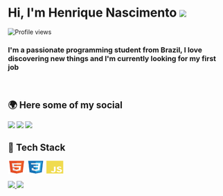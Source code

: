 <h1>Hi, I'm Henrique Nascimento <img src="https://raw.githubusercontent.com/kaueMarques/kaueMarques/master/hi.gif" width="30px"></h1>
<p><img src="https://komarev.com/ghpvc/?username=henrique-osn&color=ff69b4" alt="Profile views"/></p>

### I'm a passionate programming student from Brazil, I love discovering new things and I'm currently looking for my first job

<br />

## 🌍 Here some of my social

[<img src="https://img.shields.io/badge/twitter-%231DA1F2.svg?&style=for-the-badge&logo=twitter&logoColor=white"/>](https://twitter.com/henrique_osn) [<img src="https://img.shields.io/badge/linkedin-%230077B5.svg?&style=for-the-badge&logo=linkedin&logoColor=white"/>](https://www.linkedin.com/in/henrique-nascimento-b5570219a/) [<img src = "https://img.shields.io/badge/instagram-%23E4405F.svg?&style=for-the-badge&logo=instagram&logoColor=white"/>](https://www.instagram.com/henrique.osn/)

## 🔨 Tech Stack

<div style="display: inline_block">
  <img align="center" alt="Rafa-HTML" height="30" width="40" src="https://raw.githubusercontent.com/devicons/devicon/master/icons/html5/html5-original.svg"/>
  <img align="center" alt="Rafa-CSS" height="30" width="40" src="https://raw.githubusercontent.com/devicons/devicon/master/icons/css3/css3-original.svg"/>
  <img align="center" alt="Rafa-Js" height="30" width="40" src="https://raw.githubusercontent.com/devicons/devicon/master/icons/javascript/javascript-plain.svg"/>
</div>

<br/>

<div>
  <a href="https://github.com/henrique-osn">
  <img height="180em" src="https://github-readme-stats.vercel.app/api?username=henrique-osn&show_icons=true&theme=dracula&include_all_commits=true&count_private=true"/>
  <img height="180em" src="https://github-readme-stats.vercel.app/api/top-langs/?username=henrique-osn&layout=compact&langs_count=7&theme=dracula"/>
</div>
